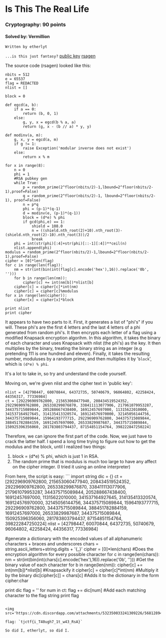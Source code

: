 # Is This The Real Life
### Cryptography: 90 points
#### Solved by: Vermillion

`Written by etherlyt`

`...is this just fantasy?` <a href="https://static.tjctf.org/d31e48552820b36aaa806153940e7de027fd8b3f8e6131a957c17edd08bb715f_pubkey.txt">public key</a> <a href="https://static.tjctf.org/e581e273b60f17d142fa21c7d86a40cddcdf5887d8f692d91ee95eaef005e6f0_rsa.sage">rsagen</a>

The source code (rsagen) looked like this:
```
nbits = 512
e = 65537
flag = REDACTED
nlist = []

block = 0

def egcd(a, b):
    if a == 0:
        return (b, 0, 1)
    else:
        g, y, x = egcd(b % a, a)
        return (g, x - (b // a) * y, y)

def modinv(a, m):
    g, x, y = egcd(a, m)
    if g != 1:
        raise Exception('modular inverse does not exist')
    else:
        return x % m 
        
for x in range(8):
	n = 0
	phi = 1
	#RSA pubkey gen
	while True:
		p = random_prime(2^floor(nbits/2)-1,lbound=2^floor(nbits/2-1),proof=False)
		q = random_prime(2^floor(nbits/2)-1, lbound=2^floor(nbits/2-1), proof=False)
		n = p*q
		phi = (p-1)*(q-1)
		d = modinv(e, (p-1)*(q-1))
		block = (d*e) % phi
		if gcd(phi,e) == 1:
			shield = 108.0
			n = ((shield.nth_root(2)+10).nth_root(3)-(shield.nth_root(2)-10).nth_root(3))/2
			break
	phi = int(str(phi)[:4]+str(phi)[::-1][:4])**ceil(n)
	nlist.append(phi)
modulus = random_prime(2^floor(nbits/2)-1,lbound=2^floor(nbits/2-1),proof=False)
cipher = [0]*len(flag)
for c in range(len(flag)):
	nm = str(int(bin(int(flag[c].encode('hex'),16)).replace('0b', '')))
	for b in range(len(nm)):
		cipher[c] += int(nm[b])*nlist[b]
	cipher[c] = cipher[c]*int(nm)
	cipher[c] = cipher[c]%modulus
for x in range(len(cipher)):
	cipher[x] = cipher[x]*block

print nlist
print cipher
```
It appears to have two parts to it. First, it generates a list of "phi's" if you will. These phi's are the first 4 letters and the last 4 letters of a phi generated from random phi's. It then encrypts each letter of a flag using a modified Knapsack encryption algorihm. In this algorithm, it takes the binary of each character and uses Knapsack with nlist (the phi's) as the key. It then multiplies by the binary, treating the binary string as an integer (e.g pretending 111 is one hundred and eleven). Finally, it takes the resulting number, moduluses by a random prime, and then multiplies it by '`block`', which is `(d*e) % phi`.

It's a lot to take in, so try and understand the code yourself.

Moving on, we're given nlist and the cipher text in 'public key':

```
nlist = [42798447, 60070844, 64372735, 50740679, 96064802, 42258424, 44356317, 77336984]
ct = [292296909762800, 215653060477940, 208434519524352, 292296909762800, 265338299876870, 338411113077906, 217961079953287, 344375715089844, 205288667438400, 16912457697000, 11315622010000, 341537164927645, 314135413320574, 169124576970000, 32145056144756, 344375715089844, 15964193777715, 292296909762800, 344375715089844, 388451782884159, 16912457697000, 26533829987687, 344375715089844, 150925396356060, 281783803794437, 87154851154764, 398222847250224]
```
Therefore, we can ignore the first part of the code. Now, we just have to crack the latter half. I spend a long time trying to figure out how to get the modulus and the block, until I realized two things:
<ol>
  <li>block = (d*e) % phi, which is just 1 in RSA.</li>
  <li>The random prime that is modulus is much too large to have any affect on the cipher integer. (I tried it using an online interpreter)</li>
</ol>
From here, the script is easy:
```
import string
dic = {}
ct = [292296909762800, 215653060477940, 208434519524352, 292296909762800, 265338299876870, 338411113077906, 217961079953287, 344375715089844, 205288667438400, 16912457697000, 11315622010000, 341537164927645, 314135413320574, 169124576970000, 32145056144756, 344375715089844, 15964193777715, 292296909762800, 344375715089844, 388451782884159, 16912457697000, 26533829987687, 344375715089844, 150925396356060, 281783803794437, 87154851154764, 398222847250224]
nlist = [42798447, 60070844, 64372735, 50740679, 96064802, 42258424, 44356317, 77336984]

#generate a dictionary with the encoded values of all alphanumeric characters + braces and underscores
chars = string.ascii_letters+string.digits + '{_}'
cipher = [0]*len(chars)
#Does the encryption algorithm for every possible character
for c in range(len(chars)):
	nm = str(int(bin(int(chars[c].encode('hex'),16)).replace('0b', ''))) #Get the binary value of each character
	for b in range(len(nm)):
		cipher[c] += int(nm[b])*nlist[b] #Knapsackify it
	cipher[c] = cipher[c]*int(nm) #Multiply it by the binary
	dic[cipher[c]] = chars[c] #Adds it to the dictionary in the form cipher:char

print dic
flag = ''
for num in ct:
	flag += dic[num] #Add each matching character to the flag string
print flag
```

<img src='https://cdn.discordapp.com/attachments/532350033241309226/568128948634910761/unknown.png'>

flag: `tjctf{i_T40ugh7_1t_w43_RsA}`

So did I, etherlyt, so did I.
